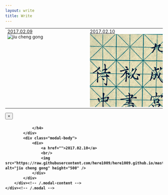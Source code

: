 ```yaml
---
layout: write
title: Write
---
```


<table>
	<tr>
		<td>
			<div style="width:250px;height:250px;overflow: hidden;">
				<a href="">2017.02.09</a>
				<br/>
				<img src="http://imglf1.ph.126.net/ZOSE2xGcKDM6KkdtnDP0HA==/6631880304793726603.jpg" alt="jiu cheng gong" width="250"/>
			</div>
		</td>
		<td>
			<div style="width:250px;height:250px;overflow:hidden;">
				<a href="">2017.02.10</a>
				<br/>
				<img src="https://raw.githubusercontent.com/here1009/here1009.github.io/master/images/jiuchenggong1.jpg" alt="jiu cheng gong" width="250" data-toggle="modal" data-target="#myModal"/>
			</div>
		</td>
	</tr>
</table>

<div class="modal fade" id="myModal" tabindex="-1" role="dialog" aria-labelledby="myModalLabel" aria-hidden="true">
	<div class="modal-dialog">
		<div class="modal-content">
			<div class="modal-header">
				<button type="button" class="close" data-dismiss="modal" aria-hidden="true">
					&times;
				</button>
				<h4 class="modal-title" id="myModalLabel">

				</h4>
			</div>
			<div class="modal-body">
				<div>
					<a href="">2017.02.10</a>
					<br/>
					<img src="https://raw.githubusercontent.com/here1009/here1009.github.io/master/images/jiuchenggong1.jpg" alt="jiu cheng gong" height="500" />
				</div>
			</div>
		</div><!-- /.modal-content -->
	</div><!-- /.modal -->
</div>
